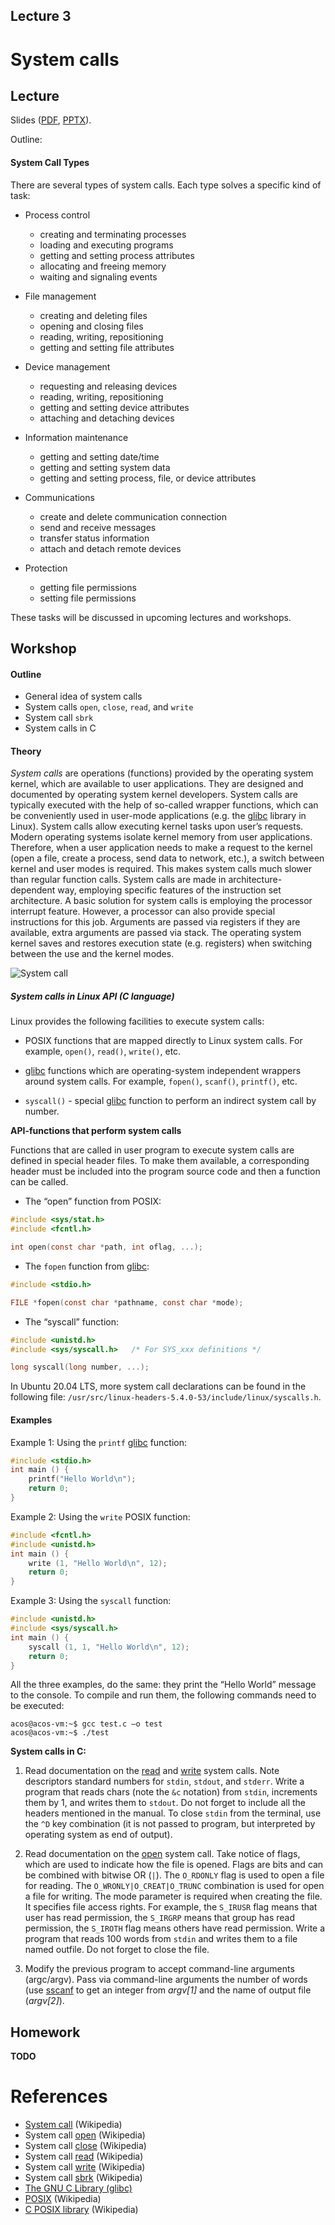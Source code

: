 Lecture 3
---

# System calls

## Lecture

Slides ([PDF](OS_Lecture_03.pdf), [PPTX](OS_Lecture_03.pptx)).

Outline:

#### System Call Types

There are several types of system calls. Each type solves a specific kind of task:

* Process control
     * creating and terminating processes
     * loading and executing programs
     * getting and setting process attributes
     * allocating and freeing memory
     * waiting and signaling events

* File management
     * creating and deleting files
     * opening and closing files
     * reading, writing, repositioning
     * getting and setting file attributes

* Device management
     * requesting and releasing devices
     * reading, writing, repositioning
     * getting and setting device attributes
     * attaching and detaching devices

* Information maintenance
    * getting and setting date/time
    * getting and setting system data
    * getting and setting process, file, or device attributes

* Communications
    * create and delete communication connection
    * send and receive messages
    * transfer status information
    * attach and detach remote devices

* Protection
   * getting file permissions
   * setting file permissions

These tasks will be discussed in upcoming lectures and workshops.

## Workshop

#### Outline

* General idea of system calls
* System calls `open`, `close`, `read`, and `write`
* System call `sbrk` 
* System calls in C

#### Theory

_System calls_ are operations (functions) provided by the operating system kernel,
which are available to user applications.
They are designed and documented by operating system kernel developers.
System calls are typically executed with the help of so-called wrapper functions,
which can be conveniently used in user-mode applications
(e.g. the [glibc](https://www.gnu.org/software/libc/) library in Linux).
System calls allow executing kernel tasks upon user’s requests.
Modern operating systems isolate kernel memory from user applications.
Therefore, when a user application needs to make a request to the kernel
(open a file, create a process, send data to network, etc.), a switch between kernel and user modes is required.
This makes system calls much slower than regular function calls.
System calls are made in architecture-dependent way, employing specific features of the instruction set architecture.
A basic solution for system calls is employing the processor interrupt feature.
However, a processor can also provide special instructions for this job.
Arguments are passed via registers if they are available, extra arguments are passed via stack.
The operating system kernel saves and restores execution state (e.g. registers)
when switching between the use and the kernel modes.

![System call](syscall.png)

##### System calls in Linux API (C language)

Linux provides the following facilities to execute system calls:

* POSIX functions that are mapped directly to Linux system calls.
  For example, `open()`, `read()`, `write()`, etc.

* [glibc](https://www.gnu.org/software/libc/) functions which are operating-system
  independent wrappers around system calls.
  For example, `fopen()`, `scanf()`, `printf()`, etc.

* `syscall()` - special [glibc](https://www.gnu.org/software/libc/)
  function to perform an indirect system call by number.

__API-functions that perform system calls__

Functions that are called in user program to execute system calls are defined in special header files.
To make them available, a corresponding header must be included
into the program source code and then a function can be called.

* The “open” function from POSIX:

```c
#include <sys/stat.h>
#include <fcntl.h>

int open(const char *path, int oflag, ...);
```

* The `fopen` function from [glibc](https://www.gnu.org/software/libc/):

```c
#include <stdio.h>

FILE *fopen(const char *pathname, const char *mode);
```

* The “syscall” function:

```c
#include <unistd.h>
#include <sys/syscall.h>   /* For SYS_xxx definitions */

long syscall(long number, ...);
```

In Ubuntu 20.04 LTS, more system call declarations can be found in the following file:
`/usr/src/linux-headers-5.4.0-53/include/linux/syscalls.h`.

#### Examples

Example 1: Using the `printf` [glibc](https://www.gnu.org/software/libc/) function:

```c
#include <stdio.h>
int main () {
    printf("Hello World\n");
    return 0;
}
```

Example 2: Using the `write` POSIX function:

```c
#include <fcntl.h>
#include <unistd.h>
int main () {
    write (1, "Hello World\n", 12);
    return 0;
}
```

Example 3: Using the `syscall` function:

```c
#include <unistd.h>
#include <sys/syscall.h>
int main () {
    syscall (1, 1, "Hello World\n", 12);
    return 0;
}
```

All the three examples, do the same: they print the “Hello World” message to the console.
To compile and run them, the following commands need to be executed:

```
acos@acos-vm:~$ gcc test.c –o test
acos@acos-vm:~$ ./test
```

__System calls in C:__

1. Read documentation on the [read](https://man7.org/linux/man-pages/man2/read.2.html)
   and [write](https://man7.org/linux/man-pages/man2/write.2.html) system calls.
   Note descriptors standard numbers for `stdin`, `stdout`, and `stderr`.
   Write a program that reads chars (note the `&c` notation) from `stdin`, increments them by 1,
   and writes them to `stdout`.
   Do not forget to include all the headers mentioned in the manual.
   To close `stdin` from the terminal, use the `^D` key combination
   (it is not passed to program, but interpreted by operating system as end of output).

1. Read documentation on the [open](https://man7.org/linux/man-pages/man2/open.2.html) system call.
   Take notice of flags, which are used to indicate how the file is opened.
   Flags are bits and can be combined with bitwise OR (`|`).
   The `O_RDONLY` flag is used to open a file for reading.
   The `O_WRONLY|O_CREAT|O_TRUNC` combination is used for open a file for writing.
   The mode parameter is required when creating the file. It specifies file access rights.
   For example, the `S_IRUSR` flag means that user has read permission,
   the `S_IRGRP` means that group has read permission, the `S_IROTH` flag means others have read permission.
   Write a program that reads 100 words from `stdin` and writes them to a file named outfile.
   Do not forget to close the file.

1. Modify the previous program to accept command-line arguments (argc/argv).
   Pass via command-line arguments the number of words
   (use [sscanf](https://man7.org/linux/man-pages/man3/sscanf.3p.html)
   to get an integer from _argv[1]_ and the name of output file (_argv[2]_).

## Homework

__TODO__

# References

* [System call](https://en.wikipedia.org/wiki/System_call) (Wikipedia)
* System call [open](https://en.wikipedia.org/wiki/Open_%28system_call%29) (Wikipedia)
* System call [close](https://en.wikipedia.org/wiki/Close_%28system_call%29) (Wikipedia)
* System call [read](https://en.wikipedia.org/wiki/Read_%28system_call%29) (Wikipedia)
* System call [write](https://en.wikipedia.org/wiki/Write_%28system_call%29) (Wikipedia)
* System call [sbrk](https://en.wikipedia.org/wiki/Sbrk) (Wikipedia)
* [The GNU C Library (glibc)](https://www.gnu.org/software/libc/)
* [POSIX](https://en.wikipedia.org/wiki/POSIX) (Wikipedia)
* [C POSIX library](https://en.wikipedia.org/wiki/C_POSIX_library) (Wikipedia)
